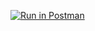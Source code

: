 [![Run in Postman](https://run.pstmn.io/button.svg)](https://god.gw.postman.com/run-collection/25408747-d0dfbf48-b3da-4d6b-bd37-c31b08448033?action=collection%2Ffork&collection-url=entityId%3D25408747-d0dfbf48-b3da-4d6b-bd37-c31b08448033%26entityType%3Dcollection%26workspaceId%3Dd2328d7b-a58a-4caa-ab2d-1652f5271bd1#?env%5BCSC3916%5D=W3sia2V5IjoiYm9va190aXRsZSIsInZhbHVlIjoiIiwiZW5hYmxlZCI6dHJ1ZSwidHlwZSI6ImFueSIsInNlc3Npb25WYWx1ZSI6IiIsInNlc3Npb25JbmRleCI6MH0seyJrZXkiOiJpZCIsInZhbHVlIjoiIiwiZW5hYmxlZCI6dHJ1ZSwidHlwZSI6ImFueSIsInNlc3Npb25WYWx1ZSI6IiIsInNlc3Npb25JbmRleCI6MX0seyJrZXkiOiIkZWNob19ib2R5IiwidmFsdWUiOiJoZWxsbyB3b3JsZDIiLCJlbmFibGVkIjp0cnVlLCJ0eXBlIjoiZGVmYXVsdCIsInNlc3Npb25WYWx1ZSI6ImhlbGxvIHdvcmxkMiIsInNlc3Npb25JbmRleCI6Mn1d)

